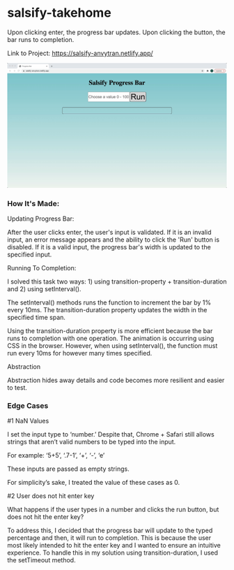 # salsify-takehome

Upon clicking enter, the progress bar updates. Upon clicking the button, the bar runs to completion. 

Link to Project: https://salsify-anvytran.netlify.app/

![Project Image](/img/bar.gif)

### How It's Made:

Updating Progress Bar:

After the user clicks enter, the user's input is validated. If it is an invalid input, an error message appears and the ability to click the 'Run' button is disabled. If it is a valid input, the progress bar's width is updated to the specified input.

Running To Completion:

I solved this task two ways: 1) using transition-property + transition-duration and 2) using setInterval(). 

The setInterval() methods runs the function to increment the bar by 1% every 10ms. The transition-duration property updates the width in the specified time span. 

Using the transition-duration property is more efficient because the bar runs to completion with one operation. The animation is occurring using CSS in the browser. However, when using setInterval(), the function must run every 10ms for however many times specified. 

Abstraction

Abstraction hides away details and code becomes more resilient and easier to test. 


### Edge Cases

#1 NaN Values

I set the input type to ‘number.’ Despite that, Chrome + Safari still allows strings that aren’t valid numbers to be typed into the input. 

For example: ‘5+5’,  ‘.7-1’, ‘+’, ‘-’, ‘e’

These inputs are passed as empty strings.

For simplicity’s sake, I treated the value of these cases as 0. 

#2 User does not hit enter key

What happens if the user types in a number and clicks the run button, but does not hit the enter key?

To address this, I decided that the progress bar will update to the typed percentage and then, it will run to completion. This is because the user most likely intended to hit the enter key and I wanted to ensure an intuitive experience. To handle this in my solution using transition-duration, I used the setTimeout method. 




